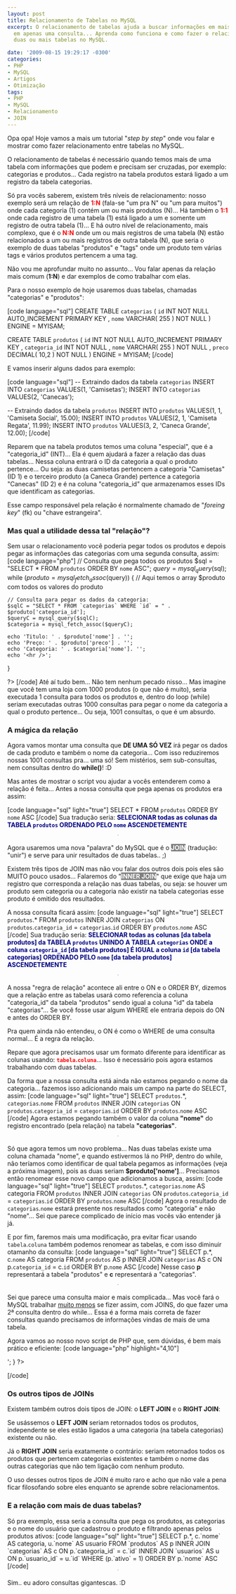 ```yaml
---
layout: post
title: Relacionamento de Tabelas no MySQL
excerpt: O relacionamento de tabelas ajuda a buscar informações em mais de uma tabela,
  em apenas uma consulta... Aprenda como funciona e como fazer o relacionamento de
  duas ou mais tabelas no MySQL.

date: '2009-08-15 19:29:17 -0300'
categories:
- PHP
- MySQL
- Artigos
- Otimização
tags:
- PHP
- MySQL
- Relacionamento
- JOIN
---
```

Opa opa! Hoje vamos a mais um tutorial "<em>step by step</em>" onde vou falar e mostrar como fazer relacionamento entre tabelas no MySQL.

O relacionamento de tabelas é necessário quando temos mais de uma tabela com informações que podem e precisam ser cruzadas, por exemplo: categorias e produtos... Cada registro na tabela produtos estará ligado a um registro da tabela categorias.

Só pra vocês saberem, existem três níveis de relacionamento: nosso exemplo será um relação de <strong style="color: red">1:N</strong> (fala-se "um pra N" ou "um para muitos") onde cada categoria (1) contém um ou mais produtos (N)... Há também o <strong style="color: red">1:1</strong> onde cada registro de uma tabela (1) está ligado a um e somente um registro de outra tabela (1)... E há outro nível de relacionamento, mais complexo, que é o <strong style="color: red">N:N</strong> onde um ou mais registros de uma tabela (N) estão relacionados a um ou mais registros de outra tabela (N), que seria o exemplo de duas tabelas "produtos" e "tags" onde um produto tem várias tags e vários produtos pertencem a uma tag.

Não vou me aprofundar muito no assunto... Vou falar apenas da relação mais comum (<strong>1:N</strong>) e dar exemplos de como trabalhar com elas.

Para o nosso exemplo de hoje usaremos duas tabelas, chamadas "categorias" e "produtos":


[code language="sql"]
CREATE TABLE `categorias` (
	`id` INT NOT NULL AUTO_INCREMENT PRIMARY KEY ,
	`nome` VARCHAR( 255 ) NOT NULL
) ENGINE = MYISAM;

CREATE TABLE `produtos` (
	`id` INT NOT NULL AUTO_INCREMENT PRIMARY KEY ,
	`categoria_id` INT NOT NULL ,
	`nome` VARCHAR( 255 ) NOT NULL ,
	`preco` DECIMAL( 10,2 ) NOT NULL
) ENGINE = MYISAM;
[/code]

E vamos inserir alguns dados para exemplo:


[code language="sql"]
-- Extraindo dados da tabela `categorias`
INSERT INTO `categorias` VALUES(1, 'Camisetas');
INSERT INTO `categorias` VALUES(2, 'Canecas');

-- Extraindo dados da tabela `produtos`
INSERT INTO `produtos` VALUES(1, 1, 'Camiseta Social', 15.00);
INSERT INTO `produtos` VALUES(2, 1, 'Camiseta Regata', 11.99);
INSERT INTO `produtos` VALUES(3, 2, 'Caneca Grande', 12.00);
[/code]

Reparem que na tabela produtos temos uma coluna "especial", que é a "categoria_id" (INT)... Ela é quem ajudará a fazer a relação das duas tabelas... Nessa coluna entrará o ID da categoria a qual o produto pertence... Ou seja: as duas camisetas pertencem a categoria "Camisetas" (ID 1) e o terceiro produto (a Caneca Grande) pertence a categoria "Canecas" (ID 2) e é na coluna "categoria_id" que armazenamos esses IDs que identificam as categorias.

Esse campo responsável pela relação é normalmente chamado de "<em>foreing key</em>" (fk) ou "chave estrangeira".

<h3>Mas qual a utilidade dessa tal "relação"?</h3>
Sem usar o relacionamento você poderia pegar todos os produtos e depois pegar as informações das categorias com uma segunda consulta, assim:
[code language="php"]
<?php

// Consulta que pega todos os produtos
$sql = "SELECT * FROM `produtos` ORDER BY `nome` ASC";
$query = mysql_query($sql);
while ($produto = mysql_fetch_assoc($query)) {
	// Aqui temos o array $produto com todos os valores do produto

	// Consulta para pegar os dados da categoria:
	$sqlC = "SELECT * FROM `categorias` WHERE `id` = " . $produto['categoria_id'];
	$queryC = mysql_query($sqlC);
	$categoria = mysql_fetch_assoc($queryC);

	echo 'Titulo: ' . $produto['nome'] . '';
	echo 'Preço: ' . $produto['preco'] . '';
	echo 'Categoria: ' . $categoria['nome']. '';
	echo '<hr />';
}

?>
[/code]
Até aí tudo bem... Não tem nenhum pecado nisso... Mas imagine que você tem uma loja com 1000 produtos (o que não é muito), seria executada 1 consulta para todos os produtos e, dentro do loop (while) seriam executadas outras 1000 consultas para pegar o nome da categoria a qual o produto pertence... Ou seja, 1001 consultas, o que é um absurdo.

<h3>A mágica da relação</h3>
Agora vamos montar uma consulta que <strong>DE UMA SÓ VEZ</strong> irá pegar os dados de cada produto e também o nome da categoria... Com isso reduziremos nossas 1001 consultas pra... uma só! Sem mistérios, sem sub-consultas, nem consultas dentro do <strong>while()</strong>! :D

Mas antes de mostrar o script vou ajudar a vocês entenderem como a relação é feita... Antes a nossa consulta que pega apenas os produtos era assim:


[code language="sql" light="true"]
SELECT * FROM `produtos` ORDER BY `nome` ASC
[/code]
Sua tradução seria: <strong style="color: navy">SELECIONAR todas as colunas da TABELA `produtos` ORDENADO PELO `nome` ASCENDETEMENTE</strong>
<center><img src="http://blog.thiagobelem.net/arquivos/2009/08/relacionamento1.jpg" alt="" style="border: 1px solid silver; margin-bottom: 5px" /></center>

Agora usaremos uma nova "palavra" do MySQL que é o <strong style="background: gray; color: white">JOIN</strong> (tradução: "unir") e serve para unir resultados de duas tabelas.. ;)

Existem três tipos de JOIN mas não vou falar dos outros dois pois eles são MUITO pouco usados... Falaremos do "<strong style="background: gray; color: white">INNER JOIN</strong>" que exige que haja um registro que corresponda a relação nas duas tabelas, ou seja: se houver um produto sem categoria ou a categoria não existir na tabela categorias esse produto é omitido dos resultados.

A nossa consulta ficará assim:
[code language="sql" light="true"]
SELECT `produtos`.* FROM `produtos` INNER JOIN `categorias` ON `produtos`.`categoria_id` = `categorias`.`id` ORDER BY `produtos`.`nome` ASC
[/code]
Sua tradução seria: <strong style="color: navy">SELECIONAR todas as colunas [da tabela produtos] da TABELA `produtos` UNINDO A TABELA `categorias` ONDE a coluna `categoria_id` [da tabela produtos] É IGUAL a coluna `id` [da tabela categorias] ORDENADO PELO `nome` [da tabela produtos] ASCENDETEMENTE</strong>
<center><img src="http://blog.thiagobelem.net/arquivos/2009/08/relacionamento1.jpg" alt="" style="border: 1px solid silver; margin-bottom: 5px" /></center>

A nossa "regra de relação" acontece ali entre o ON e o ORDER BY, dizemos que a relação entre as tabelas usará como referencia a coluna "categoria_id" da tabela "produtos" sendo igual a coluna "id" da tabela "categorias"... Se você fosse usar algum WHERE ele entraria depois do ON e antes do ORDER BY.

Pra quem ainda não entendeu, o ON é como o WHERE de uma consulta normal... É a regra da relação.

Repare que agora precisamos usar um formato diferente para identificar as colunas usando: <strong style="color: red">`tabela`.`coluna`</strong>... Isso é necessário pois agora estamos trabalhando com duas tabelas.

Da forma que a nossa consulta está ainda não estamos pegando o nome da categoria... fazemos isso adicionando mais um campo na parte do SELECT, assim:
[code language="sql" light="true"]
SELECT `produtos`.*, `categorias`.`nome` FROM `produtos` INNER JOIN `categorias` ON `produtos`.`categoria_id` = `categorias`.`id` ORDER BY `produtos`.`nome` ASC
[/code]
Agora estamos pegando também o valor da coluna <strong>"nome"</strong> do registro encontrado (pela relação) na tabela <strong>"categorias"</strong>.
<center><img src="http://blog.thiagobelem.net/arquivos/2009/08/relacionamento2.jpg" alt="" style="border: 1px solid silver; margin-bottom: 5px" /></center>

Só que agora temos um novo problema... Nas duas tabelas existe uma coluna chamada "nome", e quando estivermos lá no PHP, dentro do while, não teríamos como identificar de qual tabela pegamos as informações (veja a próxima imagem), pois as duas seriam <strong>$produto['nome']</strong>... Precisamos então renomear esse novo campo que adicionamos a busca, assim:
[code language="sql" light="true"]
SELECT `produtos`.*, `categorias`.`nome` AS categoria FROM `produtos` INNER JOIN `categorias` ON `produtos`.`categoria_id` = `categorias`.`id` ORDER BY `produtos`.`nome` ASC
[/code]
Agora o resultado de `categorias`.`nome` estará presente nos resultados como "categoria" e não "nome"... Sei que parece complicado de início mas vocês vão entender já já.

E por fim, faremos mais uma modificação, pra evitar ficar usando `tabela`.`coluna` também podemos renomear as tabelas, e com isso diminuir otamanho da consulta:
[code language="sql" light="true"]
SELECT p.*, c.`nome` AS categoria FROM `produtos` AS p INNER JOIN `categorias` AS c ON p.`categoria_id` = c.`id` ORDER BY p.`nome` ASC
[/code]
Nesse caso <strong>p</strong> representará a tabela "produtos" e <strong>c</strong> representará a "categorias".
<center><img src="http://blog.thiagobelem.net/arquivos/2009/08/relacionamento3.jpg" alt="" style="border: 1px solid silver; margin-bottom: 5px" /></center>

Sei que parece uma consulta maior e mais complicada... Mas você fará o MySQL trabalhar <u>muito menos</u> se fizer assim, com JOINS, do que fazer uma 2ª consulta dentro do while... Essa é a forma mais correta de fazer consultas quando precisamos de informações vindas de mais de uma tabela.

Agora vamos ao nosso novo script de PHP que, sem dúvidas, é bem mais prático e eficiente:
[code language="php" highlight="4,10"]
<?php

// Consulta que pega todos os produtos e o nome da categoria de cada um
$sql = "SELECT p.*, c.`nome` AS categoria FROM `produtos` AS p INNER JOIN `categorias` AS c ON p.`categoria_id` = c.`id` ORDER BY p.`nome` ASC";
$query = mysql_query($sql);
while ($produto = mysql_fetch_assoc($query)) {
	// Aqui temos o array $produto com todos os dados encontrados
	echo 'Titulo: ' . $produto['nome'] . '';
	echo 'Preço: ' . $produto['preco'] . '';
	echo 'Categoria: ' . $produto['categoria']. '';
	echo '<hr />';
}

?>
[/code]

<h3>Os outros tipos de JOINs</h3>
Existem também outros dois tipos de JOIN: o <strong>LEFT JOIN</strong> e o <strong>RIGHT JOIN</strong>:

Se usássemos o <strong>LEFT JOIN</strong> seriam retornados todos os produtos, independente se eles estão ligados a uma categoria (na tabela categorias) existente ou não.

Já o <strong>RIGHT JOIN</strong> seria exatamente o contrário: seriam retornados todos os produtos que pertencem categorias existentes e também o nome das outras categorias que não tem ligação com nenhum produto.

O uso desses outros tipos de JOIN é muito raro e acho que não vale a pena ficar filosofando sobre eles enquanto se aprende sobre relacionamentos.

<h3>E a relação com mais de duas tabelas?</h3>
Só pra exemplo, essa seria a consulta que pega os produtos, as categorias e o nome do usuário que cadastrou o produto e filtrando apenas pelos produtos ativos:
[code language="sql" light="true"]
SELECT p.*, c.`nome` AS categoria, u.`nome` AS usuario FROM `produtos` AS p INNER JOIN `categorias` AS c ON p.`categoria_id` = c.`id` INNER JOIN `usuarios` AS u ON p.`usuario_id` = u.`id` WHERE (p.`ativo` = 1) ORDER BY p.`nome` ASC
[/code]
<center><img src="http://blog.thiagobelem.net/arquivos/2009/08/relacionamento4.jpg" alt="" style="border: 1px solid silver; margin-bottom: 5px" /></center>

Sim.. eu adoro consultas gigantescas. :D



